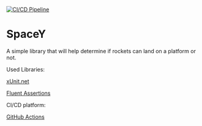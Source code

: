 [![CI/CD Pipeline](https://github.com/farazazadi/SpaceY/actions/workflows/CI-CD.yaml/badge.svg)](https://github.com/farazazadi/SpaceY/actions/workflows/CI-CD.yaml)

# SpaceY

A simple library that will help determine if rockets can land on a platform or not.


Used Libraries:

[xUnit.net](https://github.com/xunit/xunit)

[Fluent Assertions](https://github.com/fluentassertions/fluentassertions)


CI/CD platform:

[GitHub Actions](https://github.com/features/actions)
